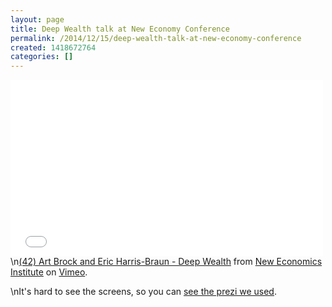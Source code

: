 ```yaml
---
layout: page
title: Deep Wealth talk at New Economy Conference
permalink: /2014/12/15/deep-wealth-talk-at-new-economy-conference
created: 1418672764
categories: []
---
```

<iframe src="//player.vimeo.com/video/66000237" width="500" height="282" frameborder="0" webkitallowfullscreen mozallowfullscreen allowfullscreen></iframe> \n<a href="http://vimeo.com/66000237">(42) Art Brock and Eric Harris-Braun - Deep Wealth</a> from <a href="http://vimeo.com/neweconomicsinstitute">New Economics Institute</a> on <a href="https://vimeo.com">Vimeo</a>.</p>

\nIt's hard to see the screens, so you can <a href="https://prezi.com/fvwelipehdxu/deep-wealth-a-post-monetary-jazz-ensemble/">see the prezi we used</a>.</p>

